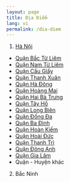 ```yaml
---
layout: page
title: Địa Điểm
lang: vi
permalink: /dia-diem
---
```


1. [Hà Nội](ha-noi.md)
- [Quận Bắc Từ Liêm](ha-noi/bac-tu-liem.md)
- [Quận Nam Từ Liêm](ha-noi/nam-tu-liem.md)
- [Quận Cầu Giấy](ha-noi/cau-giay.md)
- [Quận Thanh Xuân](ha-noi/thanh-xuan.md)
- [Quận Hà Đông](ha-noi/ha-dong.md)
- [Quận Hoàng Mai](ha-noi/hoang-mai.md)
- [Quận Hai Bà Trưng](ha-noi/hai-ba-trung.md)
- [Quận Tây Hồ](ha-noi/tay-ho.md)
- [Quận Long Biên](ha-noi/long-bien.md)
- [Quận Đống Đa](ha-noi/dong-da.md)
- [Quận Ba Đình](ha-noi/ba-dinh.md)
- [Quận Hoàn Kiếm](ha-noi/hoan-kiem.md)
- [Quận Hoài Đức](ha-noi/hoai-duc.md)
- [Quận Thanh Trì](ha-noi/thanh-tri.md)
- [Quận Đông Anh](ha-noi/dong-anh.md)
- [Quận Gia Lâm](ha-noi/gia-lam.md)
- Quận - Huyện khác
2. Bắc Ninh
